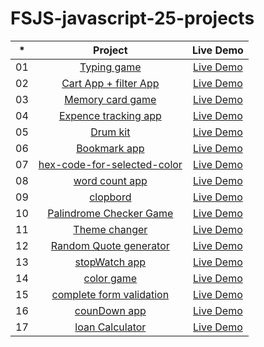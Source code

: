 # FSJS-javascript-25-projects





|  *  |            Project             | Live Demo |
| :-: | :----------------------------: | :-------: |
| 01  |     [Typing game](https://github.com/MangeshThakre/JAVASCRIPT-fsjs-25-projects/tree/master/typing%20game)     | [Live Demo](https://fsjs-typing-game.netlify.app)  |
| 02  |     [Cart App + filter App](https://github.com/MangeshThakre/fsjs-cart-App-filter-app)    | [Live Demo](https://fsjs-cart-app-and-filter-app.netlify.app)  |
| 03  |    [Memory card game](https://github.com/MangeshThakre/JAVASCRIPT-fsjs-25-projects/tree/master/info-memroy%20card%20game)     | [Live Demo](https://fsjs-memory-card-game.netlify.app)  |
| 04  |  [Expence tracking app](https://github.com/MangeshThakre/fsjs-expence-tracking-app)  | [Live Demo](https://fsjs-expence-tracking-app.netlify.app)  |
| 05  |  [Drum kit](https://github.com/MangeshThakre/JAVASCRIPT-fsjs-25-projects/tree/master/drum%20kit)  | [Live Demo](http://fsjs-drum-kit.netlify.app)  |
| 06  |  [Bookmark app](https://github.com/MangeshThakre/fsjs-bookMark-app)  | [Live Demo]()  |
| 07  |  [hex-code-for-selected-color](https://github.com/MangeshThakre/JAVASCRIPT-fsjs-25-projects/tree/master/Hex%20Code%20for%20Selected%20Colour)  | [Live Demo](https://hex-code-for-selected-color.netlify.app/)  |
| 08  |  [word count app](https://github.com/MangeshThakre/JAVASCRIPT-fsjs-25-projects/tree/master/Word%20Count%20App)  | [Live Demo](https://fsjs-word-count-app.netlify.app)  |
| 09  |  [clopbord](https://github.com/MangeshThakre/JAVASCRIPT-fsjs-25-projects/tree/master/Clipboard)  | [Live Demo](https://fsjs-clipboard.netlify.app)  |
| 10  |  [Palindrome Checker Game](https://github.com/MangeshThakre/JAVASCRIPT-fsjs-25-projects/tree/master/Palindrome%20Checker%20Game)  | [Live Demo](https://palinbrome-checker-game.netlify.app/)  |
| 11  |  [Theme changer](https://github.com/MangeshThakre/JAVASCRIPT-fsjs-25-projects/tree/master/Theme%20Changer)  | [Live Demo](https://fsjs-theme-changer.netlify.app)  |
| 12  |  [Random Quote generator](https://github.com/MangeshThakre/JAVASCRIPT-fsjs-25-projects/tree/master/Random%20Quote%20Generator)  | [Live Demo](https://fsjs-random-quote-generator.netlify.app)  |
| 13  |  [stopWatch app](https://github.com/MangeshThakre/JAVASCRIPT-fsjs-25-projects/tree/master/Stopwatch%20App)  | [Live Demo](https://fsjs-stopwatch.netlify.app)  |
| 14  |  [color game](https://github.com/MangeshThakre/JAVASCRIPT-fsjs-25-projects/tree/master/color%20game)  | [Live Demo](https://fsjs-color-game.netlify.app)  |
| 15  |  [complete form validation](https://github.com/MangeshThakre/JAVASCRIPT-fsjs-25-projects/tree/master/complete%20form%20validation)  | [Live Demo](https://fsjs-complete-form-validation.netlify.app)  |
| 16  |  [counDown app](https://github.com/MangeshThakre/JAVASCRIPT-fsjs-25-projects/tree/master/countdown%20app)  | [Live Demo](https://fsjs-countdown-app.netlify.app)  |
| 17  |  [loan Calculator](https://github.com/MangeshThakre/JAVASCRIPT-fsjs-25-projects/tree/master/loan%20calculater)  | [Live Demo](https://fsjs-loan-calculator.netlify.app)  |










